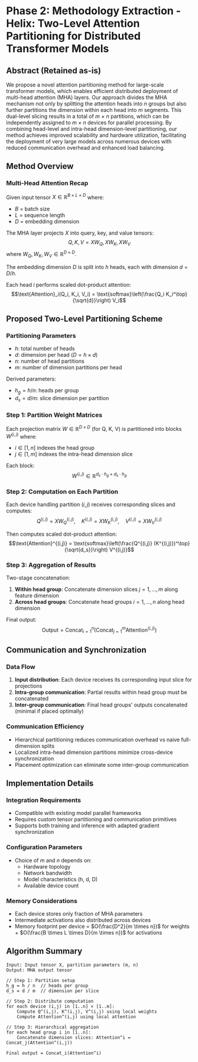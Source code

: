 # Phase 2: Methodology Extraction - Helix: Two-Level Attention Partitioning for Distributed Transformer Models

## Abstract (Retained as-is)
We propose a novel attention partitioning method for large-scale transformer models, which enables efficient distributed deployment of multi-head attention (MHA) layers. Our approach divides the MHA mechanism not only by splitting the attention heads into *n* groups but also further partitions the dimension within each head into *m* segments. This dual-level slicing results in a total of *m × n* partitions, which can be independently assigned to *m × n* devices for parallel processing. By combining head-level and intra-head dimension-level partitioning, our method achieves improved scalability and hardware utilization, facilitating the deployment of very large models across numerous devices with reduced communication overhead and enhanced load balancing.

## Method Overview

### Multi-Head Attention Recap
Given input tensor $X \in \mathbb{R}^{B \times L \times D}$ where:
- $B$ = batch size
- $L$ = sequence length  
- $D$ = embedding dimension

The MHA layer projects $X$ into query, key, and value tensors:
$$Q, K, V = XW_Q, XW_K, XW_V$$
where $W_Q, W_K, W_V \in \mathbb{R}^{D \times D}$.

The embedding dimension $D$ is split into $h$ heads, each with dimension $d = D/h$.

Each head $i$ performs scaled dot-product attention:
$$\text{Attention}_i(Q_i, K_i, V_i) = \text{softmax}\left(\frac{Q_i K_i^\top}{\sqrt{d}}\right) V_i$$

## Proposed Two-Level Partitioning Scheme

### Partitioning Parameters
- $h$: total number of heads
- $d$: dimension per head ($D = h \times d$)
- $n$: number of head partitions
- $m$: number of dimension partitions per head

Derived parameters:
- $h_g = h/n$: heads per group
- $d_s = d/m$: slice dimension per partition

### Step 1: Partition Weight Matrices
Each projection matrix $W \in \mathbb{R}^{D \times D}$ (for Q, K, V) is partitioned into blocks $W^{(i,j)}$ where:
- $i \in [1, n]$ indexes the head group
- $j \in [1, m]$ indexes the intra-head dimension slice

Each block:
$$W^{(i,j)} \in \mathbb{R}^{d_s \cdot h_g \times d_s \cdot h_g}$$

### Step 2: Computation on Each Partition
Each device handling partition $(i,j)$ receives corresponding slices and computes:
$$Q^{(i,j)} = X W_Q^{(i,j)}, \quad K^{(i,j)} = X W_K^{(i,j)}, \quad V^{(i,j)} = X W_V^{(i,j)}$$

Then computes scaled dot-product attention:
$$\text{Attention}^{(i,j)} = \text{softmax}\left(\frac{Q^{(i,j)} (K^{(i,j)})^\top}{\sqrt{d_s}}\right) V^{(i,j)}$$

### Step 3: Aggregation of Results
Two-stage concatenation:
1. **Within head group**: Concatenate dimension slices $j=1,...,m$ along feature dimension
2. **Across head groups**: Concatenate head groups $i=1,...,n$ along head dimension

Final output:
$$\text{Output} = \text{Concat}_{i=1}^n \left( \text{Concat}_{j=1}^m \text{Attention}^{(i,j)} \right)$$

## Communication and Synchronization

### Data Flow
1. **Input distribution**: Each device receives its corresponding input slice for projections
2. **Intra-group communication**: Partial results within head group must be concatenated
3. **Inter-group communication**: Final head groups' outputs concatenated (minimal if placed optimally)

### Communication Efficiency
- Hierarchical partitioning reduces communication overhead vs naive full-dimension splits
- Localized intra-head dimension partitions minimize cross-device synchronization
- Placement optimization can eliminate some inter-group communication

## Implementation Details

### Integration Requirements
- Compatible with existing model parallel frameworks
- Requires custom tensor partitioning and communication primitives
- Supports both training and inference with adapted gradient synchronization

### Configuration Parameters
- Choice of $m$ and $n$ depends on:
  - Hardware topology
  - Network bandwidth
  - Model characteristics (h, d, D)
  - Available device count

### Memory Considerations
- Each device stores only fraction of MHA parameters
- Intermediate activations also distributed across devices
- Memory footprint per device = $O(\frac{D^2}{m \times n})$ for weights + $O(\frac{B \times L \times D}{m \times n})$ for activations

## Algorithm Summary

```
Input: Input tensor X, partition parameters (m, n)
Output: MHA output tensor

// Step 1: Partition setup
h_g = h / n  // heads per group
d_s = d / m  // dimension per slice

// Step 2: Distribute computation
for each device (i,j) in [1..n] × [1..m]:
    Compute Q^(i,j), K^(i,j), V^(i,j) using local weights
    Compute Attention^(i,j) using local attention

// Step 3: Hierarchical aggregation
for each head group i in [1..n]:
    Concatenate dimension slices: Attention^i = Concat_j(Attention^(i,j))

Final output = Concat_i(Attention^i)
```